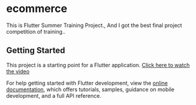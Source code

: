 # ecommerce

This is Flutter Summer Training Project., And I got the best final project competition of training..


## Getting Started

This project is a starting point for a Flutter application.
[Click here to watch the video]([path/to/your/video.mp4](https://drive.google.com/file/d/1L4kc9eZ5gdTE3YsVEBgStt1BeKv27qTa/view?usp=sharing))


For help getting started with Flutter development, view the
[online documentation](https://docs.flutter.dev/), which offers tutorials,
samples, guidance on mobile development, and a full API reference.
